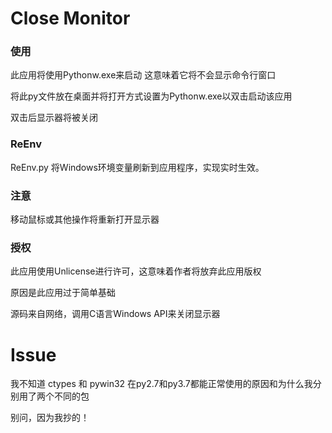 # Close Monitor

### 使用
此应用将使用Pythonw.exe来启动
这意味着它将不会显示命令行窗口

将此py文件放在桌面并将打开方式设置为Pythonw.exe以双击启动该应用

双击后显示器将被关闭

### ReEnv
ReEnv.py 将Windows环境变量刷新到应用程序，实现实时生效。

### 注意
移动鼠标或其他操作将重新打开显示器

### 授权
此应用使用Unlicense进行许可，这意味着作者将放弃此应用版权

原因是此应用过于简单基础

源码来自网络，调用C语言Windows API来关闭显示器

# Issue
我不知道 ctypes 和 pywin32 在py2.7和py3.7都能正常使用的原因和为什么我分别用了两个不同的包

别问，因为我抄的！
